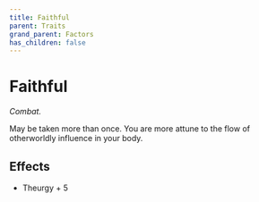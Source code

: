 ```yaml
---
title: Faithful
parent: Traits
grand_parent: Factors
has_children: false
---
```


# Faithful

*Combat.*

May be taken more than once. You are more attune to the flow of otherworldly influence in your body.

## Effects

* Theurgy + 5
